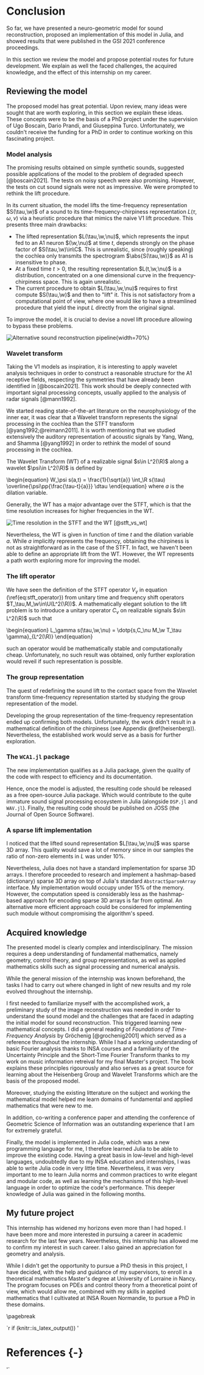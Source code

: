 # Conclusion

So far, we have presented a neuro-geometric model for sound reconstruction,
proposed an implementation of this model in Julia,
and showed results that were published in the GSI 2021 conference proceedings.

In this section we review the model and propose potential
routes for future development.
We explain as well the faced challenges, the acquired knowledge,
and the effect of this internship on my career.

## Reviewing the model

The proposed model has great potential.
Upon review, many ideas were sought that are worth exploring,
in this section we explain these ideas.
These concepts were to be the basis of a PhD project
under the supervision of Ugo Boscain, Dario Prandi, and Giuseppina Turco.
Unfortunately, we couldn't receive the funding for a PhD
in order to continue working on this fascinating project.

### Model analysis

The promising results obtained on simple synthetic sounds,
suggested possible applications of the model to the problem
of degraded speech [@boscain2021].
The tests on noisy speech were also promising.
However, the tests on cut sound signals were not as impressive.
We were prompted to rethink the lift procedure.

In its current situation, the model lifts the time-frequency representation $S(\tau,\w)$
of a sound to its time-frequency-chirpiness representation $L(\tau,\omega,\nu)$
via a heuristic procedure that mimics the naive V1 lift procedure.
This presents three main drawbacks:

- The lifted representation $L(\tau,\w,\nu)$, which represents the input fed to an A1 neuron
  $(\w,\nu)$ at time $t$, depends strongly on the phase factor of $S(\tau,\w)\in\C$.
  This is unrealistic, since (roughly speaking) the cochlea only transmits the spectrogram
  $\abs{S(\tau,\w)}$ as A1 is insensitive to phase.
- At a fixed time $t>0$, the resulting representation $L(t,\w,\nu)$ is a distribution,
  concentrated on a one dimensional curve in the frequency-chirpiness space.
  This is again unrealistic.
- The current procedure to obtain $L(\tau,\w,\nu)$ requires to first compute $S(\tau,\w)$
  and then to "lift" it.
  This is not satisfactory from a computational point of view, where one would like to have
  a streamlined procedure that yield the input $L$ directly from the original signal.

To improve the model, it is crucial to devise a novel lift procedure allowing to bypass these problems.

![Alternative sound reconstruction pipeline](img/new_pipeline.png){width=70%}

### Wavelet transform

Taking the V1 models as inspiration, it is interesting to apply wavelet analysis techniques
in order to construct a reasonable structure for the A1 receptive fields,
respecting the symmetries that have already been identified in [@boscain2021].
This work should be deeply connected with important signal processing concepts,
usually applied to the analysis of radar signals [@mann1992].

We started reading state-of-the-art literature on the neurophysiology of the inner ear,
it was clear that a Wavelet transform represents the signal processing
in the cochlea than the STFT transform [@yang1992;@reimann2011].
It is worth mentioning that we studied extensively the auditory representation
of acoustic signals by Yang, Wang, and Shamma [@yang1992] in order
to rethink the model of sound processing in the cochlea.

The Wavelet Transform (WT) of a realizable signal $s\in L^2(\R)$ along
a wavelet $\psi\in L^2(\R)$ is defined by

\begin{equation}
W_\psi s(a,t) = \frac{1}{\sqrt{a}} \int_\R s(\tau) \overline{\psi\pp{\frac{\tau-t}{a}}} \dtau
\end{equation}
where $a$ is the dilation variable.

Generally, the WT has a major advantage over the STFT, which is that the time resolution
increases for higher frequencies in the WT.

![Time resolution in the STFT and the WT [@stft_vs_wt]](img/stft_vs_wt.jpg)

Nevertheless, the WT is given in function of time $t$ and the dilation variable $a$.
While $a$ implicitly represents the frequency, obtaining the chirpiness
is not as straightforward as in the case of the STFT.
In fact, we haven't been able to define an appropriate lift from the WT.
However, the WT represents a path worth exploring more for improving the model.

### The lift operator

We have seen the definition of the STFT operator $V_\gamma$ in equation (\ref{eq:stft_operator})
from unitary time and frequency shift operators $T_\tau,M_\w\in\U(L^2(\R))$.
A mathematically elegant solution to the lift problem is to introduce
a unitary operator $C_\nu$ on realizable signals $s\in L^2(\R)$ such that

\begin{equation}
L_\gamma s(\tau,\w,\nu) = \dotp{s,C_\nu M_\w T_\tau \gamma}_{L^2(\R)}
\end{equation}

such an operator would be mathematically stable and computationally cheap.
Unfortunately, no such result was obtained, only further exploration
would reveil if such representation is possible.

### The group representation

The quest of redefining the sound lift to the contact space from the Wavelet
transform time-frequency representation started by studying the group representation of the model.

Developing the group representation of the time-frequency representation ended up
confirming both models.
Unfortunately, the work didn't result in a mathematical definition of the chirpiness
(see Appendix \@ref(heisenberg)).
Nevertheless, the established work would serve as a basis for further exploration.

### The `WCA1.jl` package

The new implementation qualifies as a Julia package,
given the quality of the code with respect to efficiency and its documentation.

Hence, once the model is adjusted, the resulting code should be released
as a free open-source Julia package.
Which would contribute to the quite immature sound signal processing ecosystem
in Julia (alongside `DSP.jl` and `WAV.jl`).
Finally, the resulting code should be published on JOSS (the Journal of Open Source Software).

### A sparse lift implementation

I noticed that the lifted sound representation $L[\tau,\w,\nu]$ was sparse 3D array.
This quality would save a lot of memory since in our samples the ratio of non-zero
elements in $L$ was under $10\%$.

Nevertheless, Julia does not have a standard implementation for sparse 3D arrays.
I therefore proceeded to research and implement a hashmap-based (dictionary) sparse 3D array
on top of Julia's standard `AbstractSparseArray` interface.
My implementation would occupy under $15\%$ of the memory.
However, the computation speed is considerably less as the hashmap-based approach
for encoding sparse 3D arrays is far from optimal.
An alternative more efficient approach could be considered for implementing such module
without compromising the algorithm's speed.

## Acquired knowledge

The presented model is clearly complex and interdisciplinary.
The mission requires a deep understanding of fundamental mathematics,
namely geometry, control theory, and group representations,
as well as applied mathematics skills such as
signal processing and numerical analysis.

While the general mission of the internship was known beforehand,
the tasks I had to carry out where changed in light of new results
and my role evolved throughout the internship.

I first needed to familiarize myself with the accomplished work,
a preliminary study of the image reconstruction was needed
in order to understand the sound model and the challenges that are
faced in adapting the initial model for sound reconstruction.
This triggered learning new mathematical concepts.
I did a general reading of *Foundations of Time-Frequency Analysis* by Gröchenig [@grochenig2001]
which served as a reference throughout the internship.
While I had a working understanding of basic Fourier analysis thanks to INSA courses
and a familiarity of the Uncertainty Principle and the Short-Time Fourier Transform
thanks to my work on music information retreival for my final Master's project.
The book explains these principles rigourously and also serves as a great source
for learning about the Heisenberg Group and Wavelet Transforms which are the basis
of the proposed model.

Moreover, studying the existing litterature on the subject and working
the mathematical model helped me learn domains
of fundamental and applied mathematics that were new to me.

In addition, co-writing a conference paper and attending the conference
of Geometric Science of Information was an outstanding experience
that I am for extremely grateful.

Finally, the model is implemented in Julia code, which was a new programming language for me,
I therefore learned Julia to be able to improve the existing code.
Having a great basis in low-level and high-level languages,
undoubtedly due to my INSA education and internships,
I was able to write Julia code in very little time.
Nevertheless, it was very important to me to learn
Julia norms and common practices to write elegant and modular code,
as well as learning the mechanisms of this high-level language
in order to optimize the code's performance.
This deeper knowledge of Julia was gained in the following months.

## My future project

This internship has widened my horizons even more than I had hoped.
I have been more and more interested in pursuing a career in academic research
for the last few years.
Nevertheless, this internship has allowed me to confirm my interest
in such career.
I also gained an appreciation for geometry and analysis.

While I didn't get the opportunity to pursue a PhD thesis in this project,
I have decided, with the help and guidance of my supervisors, to enroll in a
theoretical mathematics Master's degree at University of Lorraine in Nancy.
The program focuses on PDEs and control theory from a theoretical point of view,
which would allow me, combined with my skills in applied mathematics that
I cultivated at INSA Rouen Normandie, to pursue a PhD in these domains.

\pagebreak

`r if (knitr::is_latex_output()) '
# References {-}
'`